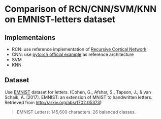 # Comparison of RCN/CNN/SVM/KNN on EMNIST-letters dataset


## Implementaions

* RCN: use reference implementation of [Recursive Cortical Network](https://github.com/vicariousinc/science_rcn)
* CNN: use [pytorch official example](https://github.com/pytorch/examples/tree/master/mnist) as reference architecture
* SVM
* KNN

## Dataset

Use [EMNIST](https://www.nist.gov/itl/iad/image-group/emnist-dataset) dataset for letters. (Cohen, G., Afshar, S., Tapson, J., & van Schaik, A. (2017). EMNIST: an extension of MNIST to handwritten letters. Retrieved from http://arxiv.org/abs/1702.05373)

> EMNIST Letters: 145,600 characters. 26 balanced classes.
